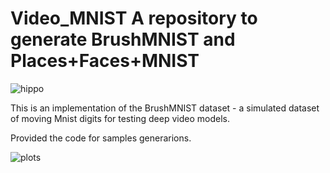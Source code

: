 # Video_MNIST A repository to generate BrushMNIST and Places+Faces+MNIST

![hippo](https://github.com/Petr-Byv/Video_MNIST/blob/main/src/gifs/4samples.gif "43 sample")

<!--- ![](https://github.com/Petr-Byv/Video_MNIST/blob/main/src/gifs/movie6.gif "43 sample") --->

<!--- ![](https://github.com/Petr-Byv/Video_MNIST/blob/main/src/gifs/moviesl6.gif "43 sample") --->

This is an implementation of the BrushMNIST dataset - a simulated dataset of moving Mnist digits for 
testing deep video models.

Provided the code for samples generarions.

![plots](https://github.com/Petr-Byv/Video_MNIST/blob/main/src/gifs/test.gif "43 sample")


